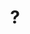 ---
pid: FS216
title: "?"
location_transcription: Someplace //dark//
zipcode: '19124'
outside_phl: 
neighborhood: Juniata,Frankford,Feltonville
age: '34'
age_range: 30-39
instagram: 
image_file_name: FS_216.jpg
proposal_transcription: |-
  L.I.G.H.T
  Use light to activate a space and honor a person/cause/event.
topic: Uplifting
topic_summary: '0'
type: 2D,Event,Space,Projection,Image
keywords_other: 
credit: None
image_labels: 
twitter: 
facebook: 
permalink: "/monuments/fs216/"
layout: item-page
---
